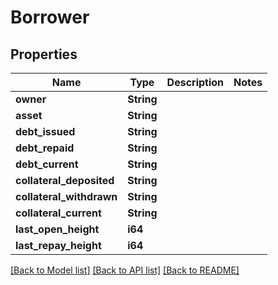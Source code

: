 # Borrower

## Properties

Name | Type | Description | Notes
------------ | ------------- | ------------- | -------------
**owner** | **String** |  | 
**asset** | **String** |  | 
**debt_issued** | **String** |  | 
**debt_repaid** | **String** |  | 
**debt_current** | **String** |  | 
**collateral_deposited** | **String** |  | 
**collateral_withdrawn** | **String** |  | 
**collateral_current** | **String** |  | 
**last_open_height** | **i64** |  | 
**last_repay_height** | **i64** |  | 

[[Back to Model list]](../README.md#documentation-for-models) [[Back to API list]](../README.md#documentation-for-api-endpoints) [[Back to README]](../README.md)


